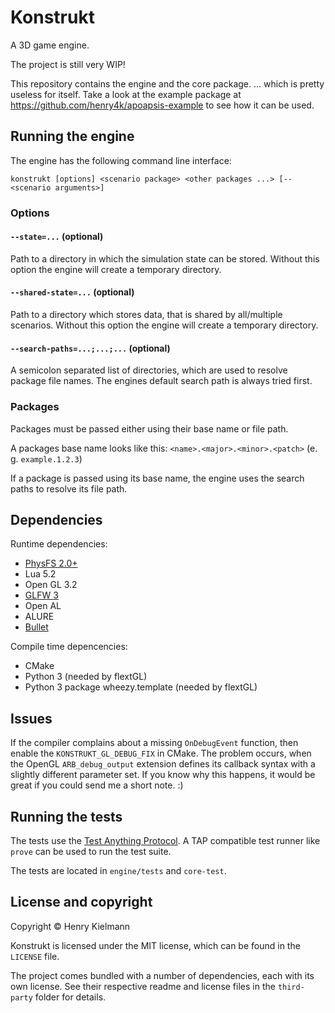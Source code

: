 Konstrukt
=========

A 3D game engine.

The project is still very WIP!

This repository contains the engine and the core package.
... which is pretty useless for itself.  Take a look at the example package
at https://github.com/henry4k/apoapsis-example to see how it can be used.


## Running the engine

The engine has the following command line interface:

`konstrukt [options] <scenario package> <other packages ...> [-- <scenario arguments>]`


### Options

#### `--state=...` (optional)

Path to a directory in which the simulation state can be stored.
Without this option the engine will create a temporary directory.


#### `--shared-state=...` (optional)

Path to a directory which stores data, that is shared by all/multiple
scenarios.  Without this option the engine will create a temporary directory.


#### `--search-paths=...;...;...` (optional)

A semicolon separated list of directories, which are used to resolve package
file names.  The engines default search path is always tried first.


### Packages

Packages must be passed either using their base name or file path.

A packages base name looks like this: `<name>.<major>.<minor>.<patch>` (e. g. `example.1.2.3`)

If a package is passed using its base name, the engine uses the search paths
to resolve its file path.


## Dependencies

Runtime dependencies:

- [PhysFS 2.0+](http://icculus.org/physfs/)
- Lua 5.2
- Open GL 3.2
- [GLFW 3](http://www.glfw.org/)
- Open AL
- ALURE
- [Bullet](http://bulletphysics.org/)


Compile time depencencies:

- CMake
- Python 3 (needed by flextGL)
- Python 3 package wheezy.template (needed by flextGL)


## Issues

If the compiler complains about a missing `OnDebugEvent` function, then enable
the `KONSTRUKT_GL_DEBUG_FIX` in CMake.  The problem occurs, when the OpenGL
`ARB_debug_output` extension defines its callback syntax with a slightly
different parameter set.  If you know why this happens, it would be great if
you could send me a short note. :)


## Running the tests

The tests use the [Test Anything Protocol](http://testanything.org/).  A TAP
compatible test runner like `prove` can be used to run the test suite.

The tests are located in `engine/tests` and `core-test`.


## License and copyright

Copyright © Henry Kielmann

Konstrukt is licensed under the MIT license, which can be found in the
`LICENSE` file.

The project comes bundled with a number of dependencies, each with its own license.
See their respective readme and license files in the `third-party` folder
for details.
